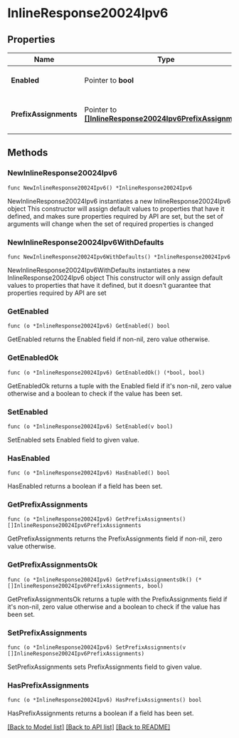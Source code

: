 # InlineResponse20024Ipv6

## Properties

Name | Type | Description | Notes
------------ | ------------- | ------------- | -------------
**Enabled** | Pointer to **bool** | Enable IPv6 on single LAN | [optional] 
**PrefixAssignments** | Pointer to [**[]InlineResponse20024Ipv6PrefixAssignments**](InlineResponse20024Ipv6PrefixAssignments.md) | Prefix assignments on the single LAN | [optional] 

## Methods

### NewInlineResponse20024Ipv6

`func NewInlineResponse20024Ipv6() *InlineResponse20024Ipv6`

NewInlineResponse20024Ipv6 instantiates a new InlineResponse20024Ipv6 object
This constructor will assign default values to properties that have it defined,
and makes sure properties required by API are set, but the set of arguments
will change when the set of required properties is changed

### NewInlineResponse20024Ipv6WithDefaults

`func NewInlineResponse20024Ipv6WithDefaults() *InlineResponse20024Ipv6`

NewInlineResponse20024Ipv6WithDefaults instantiates a new InlineResponse20024Ipv6 object
This constructor will only assign default values to properties that have it defined,
but it doesn't guarantee that properties required by API are set

### GetEnabled

`func (o *InlineResponse20024Ipv6) GetEnabled() bool`

GetEnabled returns the Enabled field if non-nil, zero value otherwise.

### GetEnabledOk

`func (o *InlineResponse20024Ipv6) GetEnabledOk() (*bool, bool)`

GetEnabledOk returns a tuple with the Enabled field if it's non-nil, zero value otherwise
and a boolean to check if the value has been set.

### SetEnabled

`func (o *InlineResponse20024Ipv6) SetEnabled(v bool)`

SetEnabled sets Enabled field to given value.

### HasEnabled

`func (o *InlineResponse20024Ipv6) HasEnabled() bool`

HasEnabled returns a boolean if a field has been set.

### GetPrefixAssignments

`func (o *InlineResponse20024Ipv6) GetPrefixAssignments() []InlineResponse20024Ipv6PrefixAssignments`

GetPrefixAssignments returns the PrefixAssignments field if non-nil, zero value otherwise.

### GetPrefixAssignmentsOk

`func (o *InlineResponse20024Ipv6) GetPrefixAssignmentsOk() (*[]InlineResponse20024Ipv6PrefixAssignments, bool)`

GetPrefixAssignmentsOk returns a tuple with the PrefixAssignments field if it's non-nil, zero value otherwise
and a boolean to check if the value has been set.

### SetPrefixAssignments

`func (o *InlineResponse20024Ipv6) SetPrefixAssignments(v []InlineResponse20024Ipv6PrefixAssignments)`

SetPrefixAssignments sets PrefixAssignments field to given value.

### HasPrefixAssignments

`func (o *InlineResponse20024Ipv6) HasPrefixAssignments() bool`

HasPrefixAssignments returns a boolean if a field has been set.


[[Back to Model list]](../README.md#documentation-for-models) [[Back to API list]](../README.md#documentation-for-api-endpoints) [[Back to README]](../README.md)


